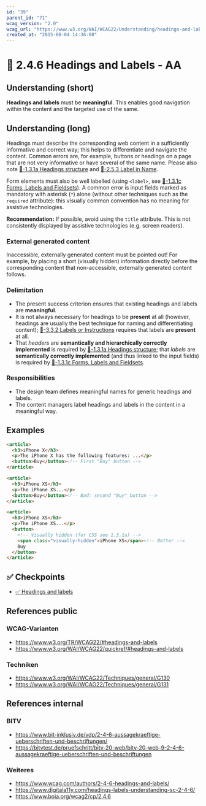 ```yaml
---
id: "39"
parent_id: "71"
wcag_version: "2.0"
wcag_url: "https://www.w3.org/WAI/WCAG22/Understanding/headings-and-labels.html"
created_at: "2015-08-04 14:36:00"
---
```


# 📜 2.4.6 Headings and Labels - AA

## Understanding (short)

**Headings and labels** must be **meaningful**. This enables good navigation within the content and the targeted use of the same.

## Understanding (long)

Headings must describe the corresponding web content in a sufficiently informative and correct way; this helps to differentiate and navigate the content. Common errors are, for example, buttons or headings on a page that are not very informative or have several of the same name. Please also note [📜-1.3.1a Headings structure](/en/wcag/1.3.1a-headings-structure) and [📜-2.5.3 Label in Name](/en/wcag/2.5.3-label-in-name).

Form elements must also be well labelled (using `<label>`, see [📜-1.3.1c Forms, Labels and Fieldsets](/en/wcag/1.3.1c-forms-labels-and-fieldsets)). A common error is input fields marked as mandatory with asterisk (`*`) alone (without other techniques such as the `required` attribute): this visually common convention has no meaning for assistive technologies.

**Recommendation:** If possible, avoid using the `title` attribute. This is not consistently displayed by assistive technologies (e.g. screen readers).



### External generated content

Inaccessible, externally generated content must be pointed out! For example, by placing a short (visually hidden) information directly before the corresponding content that non-accessible, externally generated content follows.

### Delimitation

- The present success criterion ensures that existing headings and labels are **meaningful**.
- It is not always necessary for headings to be **present** at all (however, headings are usually the best technique for naming and differentiating content); [📜-3.3.2 Labels or Instructions](/en/wcag/3.3.2-labels-or-instructions) requires that labels are **present** at all.
- That _headers_ are **semantically and hierarchically correctly implemented** is required by [📜-1.3.1a Headings structure](/en/wcag/1.3.1a-headings-structure); that _labels_ are **semantically correctly implemented** (and thus linked to the input fields) is required by [📜-1.3.1c Forms, Labels and Fieldsets](/en/wcag/1.3.1c-forms-labels-and-fieldsets).

### Responsibilities

- The design team defines meaningful names for generic headings and labels.
- The content managers label headings and labels in the content in a meaningful way.

## Examples

```html
<article>
  <h3>iPhone X</h3>
  <p>The iPhone X has the following features: ...</p>
  <button>Buy</button><!-- First "Buy" button -->
</article>

<article>
  <h3>iPhone XS</h3>
  <p>The iPhone XS...</p>
  <button>Buy</button><!-- Bad: second "Buy" button -->
</article>

<article>
  <h3>iPhone XS</h3>
  <p>The iPhone XS...</p>
  <button>
    <!-- Visually hidden (for CSS see 1.3.1a) -->
    <span class="visually-hidden">iPhone XS</span><!-- Better -->
    Buy
  </button>
</article>
```

## ✅ Checkpoints

- [✅ Headings and labels](headings-and-labels)

## References public

### WCAG-Varianten
- <https://www.w3.org/TR/WCAG22/#headings-and-labels>
- <https://www.w3.org/WAI/WCAG22/quickref/#headings-and-labels>

### Techniken
- <https://www.w3.org/WAI/WCAG22/Techniques/general/G130>
- <https://www.w3.org/WAI/WCAG22/Techniques/general/G131>

## References internal

### BITV
- <https://www.bit-inklusiv.de/vdp/2-4-6-aussagekraeftige-ueberschriften-und-beschriftungen/>
- <https://bitvtest.de/pruefschritt/bitv-20-web/bitv-20-web-9-2-4-6-aussagekraeftige-ueberschriften-und-beschriftungen>

### Weiteres
- <https://www.wcag.com/authors/2-4-6-headings-and-labels/>
- <https://www.digitala11y.com/headings-labels-understanding-sc-2-4-6/>
- <https://www.boia.org/wcag2/cp/2.4.6>
